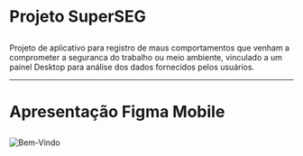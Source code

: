 # Projeto SuperSEG <h2>
 Projeto de aplicativo para registro de maus comportamentos que venham a comprometer a seguranca do trabalho ou meio ambiente, vinculado a um painel Desktop para análise dos dados fornecidos pelos usuários.
 
 ---
 
 # Apresentação Figma Mobile <h2>
 
 ![Bem-Vindo](img/Screenshot_1.png)
